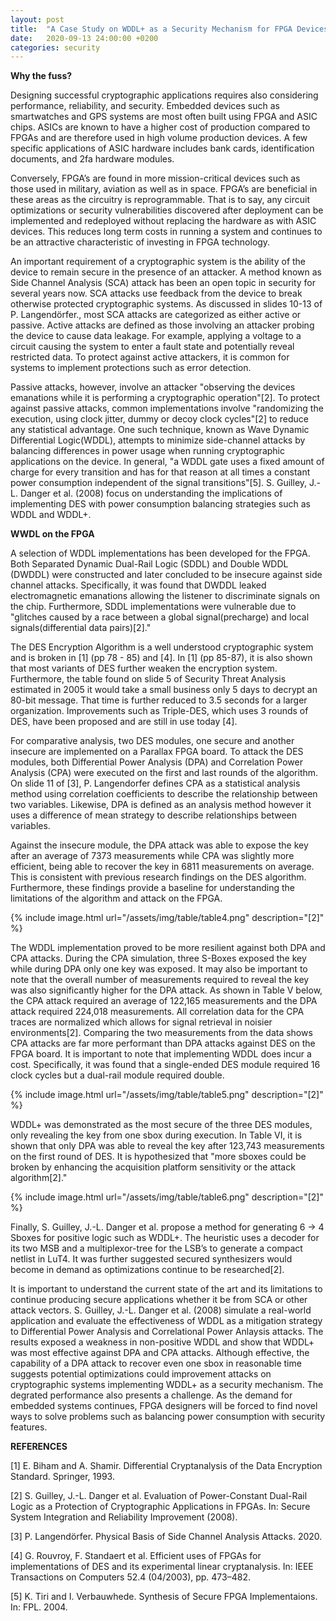 ```yaml
---
layout: post
title:  "A Case Study on WDDL+ as a Security Mechanism for FPGA Devices"
date:   2020-09-13 24:00:00 +0200
categories: security
---
```

**Why the fuss?**

Designing successful cryptographic applications requires also considering performance, reliability,
and security. Embedded devices such as smartwatches and GPS systems are most often
built using FPGA and ASIC chips. ASICs are known to have a higher cost of production
compared to FPGAs and are therefore used in high volume production devices. A few
specific applications of ASIC hardware includes bank cards, identification documents, and
2fa hardware modules.

Conversely, FPGA’s are found in more mission-critical devices such as those used in
military, aviation as well as in space. FPGA’s are beneficial in these areas as the circuitry
is reprogrammable. That is to say, any circuit optimizations or security vulnerabilities
discovered after deployment can be implemented and redeployed without replacing the
hardware as with ASIC devices. This reduces long term costs in running a system and
continues to be an attractive characteristic of investing in FPGA technology.

An important requirement of a cryptographic system is the ability of the device to remain
secure in the presence of an attacker. A method known as Side Channel Analysis (SCA)
attack has been an open topic in security for several years now. SCA attacks use feedback
from the device to break otherwise protected cryptographic systems. As discussed in slides
10-13 of P. Langendörfer., most SCA attacks are categorized as either active or passive.
Active attacks are defined as those involving an attacker probing the device to cause data
leakage. For example, applying a voltage to a circuit causing the system to enter a fault
state and potentially reveal restricted data. To protect against active attackers, it is
common for systems to implement protections such as error detection.

Passive attacks, however, involve an attacker "observing the devices emanations while it
is performing a cryptographic operation"[2]. To protect against passive attacks, common
implementations involve "randomizing the execution, using clock jitter, dummy or decoy
clock cycles"[2] to reduce any statistical advantage. One such technique, known as Wave
Dynamic Differential Logic(WDDL), attempts to minimize side-channel attacks by balancing
differences in power usage when running cryptographic applications on the device.
In general, "a WDDL gate uses a fixed amount of charge for every transition and has for that
reason at all times a constant power consumption independent of the signal transitions"[5]. S.
Guilley, J.-L. Danger et al. (2008) focus on understanding the implications of implementing
DES with power consumption balancing strategies such as WDDL and WDDL+.

**WWDL on the FPGA**

A selection of WDDL implementations has been developed for the FPGA. Both Separated
Dynamic Dual-Rail Logic (SDDL) and Double WDDL (DWDDL) were constructed and
later concluded to be insecure against side channel attacks. Specifically, it was found that
DWDDL leaked electromagnetic emanations allowing the listener to discriminate signals
on the chip. Furthermore, SDDL implementations were vulnerable due to "glitches caused
by a race between a global signal(precharge) and local signals(differential data pairs)[2]."

The DES Encryption Algorithm is a well understood cryptographic system and is broken
in [1] (pp 78 - 85) and [4]. In [1] (pp 85-87), it is also shown that most variants of DES
further weaken the encryption system. Furthermore, the table found on slide 5 of Security
Threat Analysis estimated in 2005 it would take a small business only 5 days to decrypt
an 80-bit message. That time is further reduced to 3.5 seconds for a larger organization.
Improvements such as Triple-DES, which uses 3 rounds of DES, have been proposed and
are still in use today [4].

For comparative analysis, two DES modules, one secure and another insecure are implemented
on a Parallax FPGA board. To attack the DES modules, both Differential Power
Analysis (DPA) and Correlation Power Analysis (CPA) were executed on the first and last
rounds of the algorithm. On slide 11 of [3], P. Langendorfer defines CPA as a statistical
analysis method using correlation coefficients to describe the relationship between two
variables. Likewise, DPA is defined as an analysis method however it uses a difference of
mean strategy to describe relationships between variables.

Against the insecure module, the DPA attack was able to expose the key after an average
of 7373 measurements while CPA was slightly more efficient, being able to recover the key
in 6811 measurements on average. This is consistent with previous research findings on
the DES algorithm. Furthermore, these findings provide a baseline for understanding the
limitations of the algorithm and attack on the FPGA.


{% include image.html url="/assets/img/table/table4.png" description="[2]" %}


The WDDL implementation proved to be more resilient against both DPA and CPA attacks.
During the CPA simulation, three S-Boxes exposed the key while during DPA only one key
was exposed. It may also be important to note that the overall number of measurements
required to reveal the key was also significantly higher for the DPA attack. As shown in
Table V below, the CPA attack required an average of 122,165 measurements and the
DPA attack required 224,018 measurements. All correlation data for the CPA traces are
normalized which allows for signal retrieval in noisier environments[2]. Comparing the two
measurements from the data shows CPA attacks are far more performant than DPA attacks
against DES on the FPGA board. It is important to note that implementing WDDL does
incur a cost. Specifically, it was found that a single-ended DES module required 16 clock
cycles but a dual-rail module required double.

{% include image.html url="/assets/img/table/table5.png" description="[2]" %}

WDDL+ was demonstrated as the most secure of the three DES modules, only revealing
the key from one sbox during execution. In Table VI, it is shown that only DPA was able
to reveal the key after 123,743 measurements on the first round of DES. It is hypothesized
that "more sboxes could be broken by enhancing the acquisition platform sensitivity or the
attack algorithm[2]."


{% include image.html url="/assets/img/table/table6.png" description="[2]" %}

Finally, S. Guilley, J.-L. Danger et al. propose a method for generating 6 &rarr; 4 Sboxes
for positive logic such as WDDL+. The heuristic uses a decoder for its two MSB and
a multiplexor-tree for the LSB’s to generate a compact netlist in LuT4. It was further
suggested secured synthesizers would become in demand as optimizations continue to be
researched[2].

It is important to understand the current state of the art and its limitations to continue
producing secure applications whether it be from SCA or other attack vectors. S. Guilley,
J.-L. Danger et al. (2008) simulate a real-world application and evaluate the effectiveness
of WDDL as a mitigation strategy to Differential Power Analysis and Correlational Power
Anlaysis attacks. The results exposed a weakness in non-positive WDDL and show that
WDDL+ was most effective against DPA and CPA attacks.
Although effective, the capability of a DPA attack to recover even one sbox in reasonable
time suggests potential optimizations could improvement attacks on cryptographic systems
implementing WDDL+ as a security mechanism. The degrated performance also presents a
challenge. As the demand for embedded systems continues, FPGA designers will be forced
to find novel ways to solve problems such as balancing power consumption with security
features.

**REFERENCES**

[1] E. Biham and A. Shamir. Differential Cryptanalysis of the Data Encryption Standard.
Springer, 1993.

[2] S. Guilley, J.-L. Danger et al. Evaluation of Power-Constant Dual-Rail Logic as a
Protection of Cryptographic Applications in FPGAs. In: Secure System Integration and
Reliability Improvement (2008).

[3] P. Langendörfer. Physical Basis of Side Channel Analysis Attacks. 2020.

[4] G. Rouvroy, F. Standaert et al. Efficient uses of FPGAs for implementations of DES
and its experimental linear cryptanalysis. In: IEEE Transactions on Computers 52.4
(04/2003), pp. 473–482.

[5] K. Tiri and I. Verbauwhede. Synthesis of Secure FPGA Implementaions. In: FPL.
2004.
